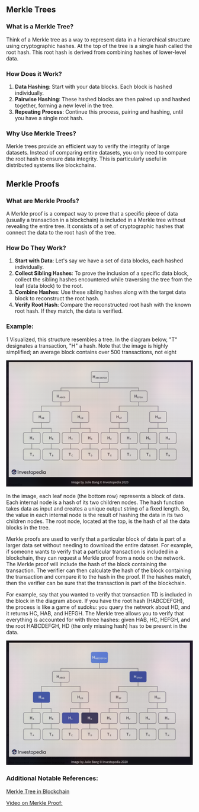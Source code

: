 ## Merkle Trees

### What is a Merkle Tree?

Think of a Merkle tree as a way to represent data in a hierarchical structure using cryptographic hashes. At the top of the tree is a single hash called the root hash. This root hash is derived from combining hashes of lower-level data.

### How Does it Work?

1. **Data Hashing**: Start with your data blocks. Each block is hashed individually.
2. **Pairwise Hashing**: These hashed blocks are then paired up and hashed together, forming a new level in the tree.
3. **Repeating Process**: Continue this process, pairing and hashing, until you have a single root hash.

### Why Use Merkle Trees?

Merkle trees provide an efficient way to verify the integrity of large datasets. Instead of comparing entire datasets, you only need to compare the root hash to ensure data integrity. This is particularly useful in distributed systems like blockchains.

## Merkle Proofs

### What are Merkle Proofs?

A Merkle proof is a compact way to prove that a specific piece of data (usually a transaction in a blockchain) is included in a Merkle tree without revealing the entire tree. It consists of a set of cryptographic hashes that connect the data to the root hash of the tree.

### How Do They Work?

1. **Start with Data**: Let's say we have a set of data blocks, each hashed individually.
2. **Collect Sibling Hashes**: To prove the inclusion of a specific data block, collect the sibling hashes encountered while traversing the tree from the leaf (data block) to the root.
3. **Combine Hashes**: Use these sibling hashes along with the target data block to reconstruct the root hash.
4. **Verify Root Hash**: Compare the reconstructed root hash with the known root hash. If they match, the data is verified.

### Example:

1
Visualized, this structure resembles a tree. In the diagram below, "T" designates a transaction, "H" a hash. Note that the image is highly simplified; an average block contains over 500 transactions, not eight

![alt text](/merkle-tree/images/image.png)

In the image, each leaf node (the bottom row) represents a block of data. Each internal node is a hash of its two children nodes. The hash function takes data as input and creates a unique output string of a fixed length. So, the value in each internal node is the result of hashing the data in its two children nodes. The root node, located at the top, is the hash of all the data blocks in the tree.

Merkle proofs are used to verify that a particular block of data is part of a larger data set without needing to download the entire dataset. For example, if someone wants to verify that a particular transaction is included in a blockchain, they can request a Merkle proof from a node on the network. The Merkle proof will include the hash of the block containing the transaction. The verifier can then calculate the hash of the block containing the transaction and compare it to the hash in the proof. If the hashes match, then the verifier can be sure that the transaction is part of the blockchain.

For example, say that you wanted to verify that transaction TD is included in the block in the diagram above. If you have the root hash (HABCDEFGH), the process is like a game of sudoku: you query the network about HD, and it returns HC, HAB, and HEFGH. The Merkle tree allows you to verify that everything is accounted for with three hashes: given HAB, HC, HEFGH, and the root HABCDEFGH, HD (the only missing hash) has to be present in the data.

![alt text](/merkle-tree/images/image1.png)

### Additional Notable References:

[Merkle Tree in Blockchain](https://www.investopedia.com/terms/m/merkle-tree.asp)

[Video on Merkle Proof: ](https://www.youtube.com/watch?v=fB41w3JcR7U)
